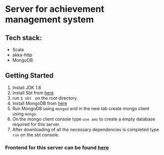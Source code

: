 # Server for achievement management system
 
## Tech stack:
 * Scala
 * akka-http
 * MongoDB

## Getting Started
1. Install JDK 1.8
2. Install Sbt from [here](https://www.scala-sbt.org/)
3. run ```$ sbt ``` on the root directory.
4. Install MongoDB from [here](https://docs.mongodb.com/manual/installation/)
5. Run MongoDB using ```mongod``` and in the new tab create mongo client using ```mongo```.
6. On the mongo client console type ```use ams``` to create a empty database required for this server.
7. After downloading of all the necessary dependencies is completed type ```run``` on the sbt console.




### Frontend for this server can be found [here](https://github.com/BitsPleaseMSI/achievement-ms-frontend)


